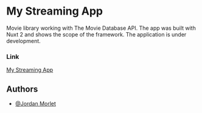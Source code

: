 # My Streaming App

Movie library working with The Movie Database API. The app was built with Nuxt 2 and shows the scope of the framework.
The application is under development.


### Link
[My Streaming App](https://my-streaming-app-jordanmorlet.herokuapp.com/)


## Authors

- [@Jordan Morlet](https://github.com/Reptilz)
